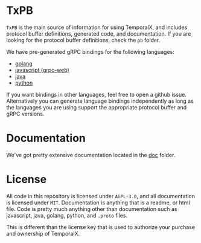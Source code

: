 # TxPB

`TxPB` is the main source of information for using TemporalX, and includes protocol buffer definitions, generated code, and documentation. If you are looking for the protocol buffer definitions, check the `pb` folder.

We have pre-generated gRPC bindings for the following languages:

* [golang](https://github.com/RTradeLtd/TxPB/tree/master/go)
* [javascript (grpc-web)](https://github.com/RTradeLtd/TxPB/tree/master/js)
* [java](https://github.com/RTradeLtd/TxPB/tree/master/java/pb)
* [python](https://github.com/RTradeLtd/TxPB/tree/master/py)

If you want bindings in other languages, feel free to open a github issue. Alternatively you can generate language bindings independently as long as the languages you are using support the appropriate protocol buffer and gRPC versions.

# Documentation

We've got pretty extensive documentation located in the [doc](https://rtradeltd.github.io/TxPB/doc/README.md) folder.

# License

All code in this repository is licensed under `AGPL-3.0`, and all documentation is licensed under `MIT`. Documentation is anything that is a readme, or html file. Code is pretty much anything other than documentation such as javascript, java, golang, python, and `.proto` files.

This is different than the license key that is used to authorize your purchase and ownership of TemporalX.